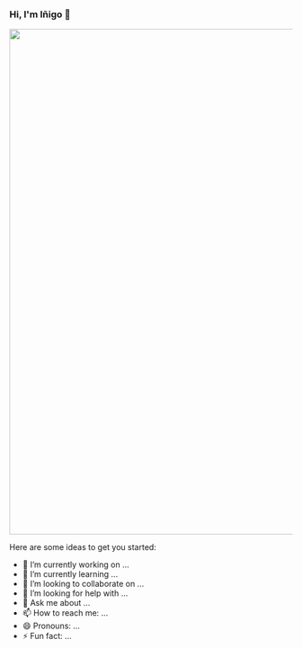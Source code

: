 ### Hi, I'm Iñigo 👋


<img src="https://static6.depositphotos.com/1007038/613/i/600/depositphotos_6131906-stock-photo-wine-cellar-in-abbey-of.jpg" width=900 heith=300/>

<!-- ![imagen bodega](https://static6.depositphotos.com/1007038/613/i/600/depositphotos_6131906-stock-photo-wine-cellar-in-abbey-of.jpg "foto de bodegas") -->



Here are some ideas to get you started:

- 🔭 I’m currently working on ...
- 🌱 I’m currently learning ...
- 👯 I’m looking to collaborate on ...
- 🤔 I’m looking for help with ...
- 💬 Ask me about ...
- 📫 How to reach me: ...
- 😄 Pronouns: ...
- ⚡ Fun fact: ...
